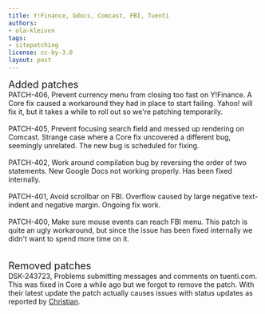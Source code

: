 ```yaml
---
title: Y!Finance, Gdocs, Comcast, FBI, Tuenti
authors:
- ola-kleiven
tags:
- sitepatching
license: cc-by-3.0
layout: post
---
```


<span style="font-size: 140%">Added patches</span><br/>PATCH-406, Prevent currency menu from closing too fast on Y!Finance. A Core fix caused a workaround they had in place to start failing. Yahoo! will fix it, but it takes a while to roll out so we&#39;re patching temporarily.<br/><br/>PATCH-405, Prevent focusing search field and messed up rendering on Comcast. Strange case where a Core fix uncovered a different bug, seemingly unrelated. The new bug is scheduled for fixing.<br/><br/>PATCH-402, Work around compilation bug by reversing the order of two statements. New Google Docs not working properly. Has been fixed internally.<br/><br/>PATCH-401, Avoid scrollbar on FBI. Overflow caused by large negative text-indent and negative margin. Ongoing fix work.<br/><br/>PATCH-400, Make sure mouse events can reach FBI menu. This patch is quite an ugly workaround, but since the issue has been fixed internally we didn&#39;t want to spend more time on it.<br/><br/> <br/><span style="font-size: 140%">Removed patches</span><br/>DSK-243723, Problems submitting messages and comments on tuenti.com. This was fixed in Core a while ago but we forgot to remove the patch. With their latest update the patch actually causes issues with status updates as reported by <a href="http://my.opera.com/Cjcr/about/" target="_blank">Christian</a>.
